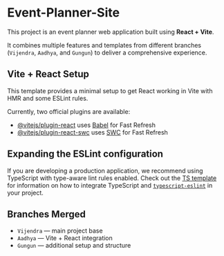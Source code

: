 # Event-Planner-Site

This project is an event planner web application built using **React + Vite**.

It combines multiple features and templates from different branches (`Vijendra`, `Aadhya`, and `Gungun`) to deliver a comprehensive experience.

## Vite + React Setup

This template provides a minimal setup to get React working in Vite with HMR and some ESLint rules.

Currently, two official plugins are available:

- [@vitejs/plugin-react](https://github.com/vitejs/vite-plugin-react/blob/main/packages/plugin-react) uses [Babel](https://babeljs.io/) for Fast Refresh
- [@vitejs/plugin-react-swc](https://github.com/vitejs/vite-plugin-react/blob/main/packages/plugin-react-swc) uses [SWC](https://swc.rs/) for Fast Refresh

## Expanding the ESLint configuration

If you are developing a production application, we recommend using TypeScript with type-aware lint rules enabled. Check out the [TS template](https://github.com/vitejs/vite/tree/main/packages/create-vite/template-react-ts) for information on how to integrate TypeScript and [`typescript-eslint`](https://typescript-eslint.io) in your project.

## Branches Merged

- `Vijendra` — main project base
- `Aadhya` — Vite + React integration
- `Gungun` — additional setup and structure
